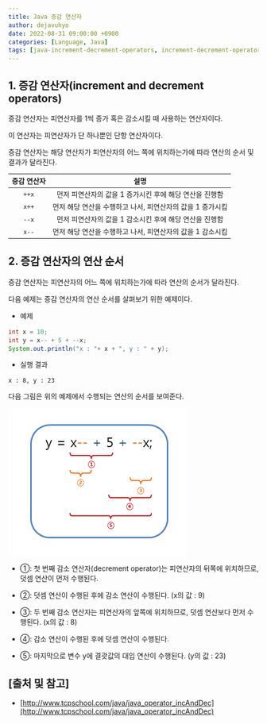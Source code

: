 ```yaml
---
title: Java 증감 연산자
author: dejavuhyo
date: 2022-08-31 09:00:00 +0900
categories: [Language, Java]
tags: [java-increment-decrement-operators, increment-decrement-operators, increment-operators, decrement-operators, operator, 자바-증감-연산자, 증감-연산자, 증가-연산자, 감소-연산자, 연산자]
---
```


## 1. 증감 연산자(increment and decrement operators)
증감 연산자는 피연산자를 1씩 증가 혹은 감소시킬 때 사용하는 연산자이다.

이 연산자는 피연산자가 단 하나뿐인 단항 연산자이다.

증감 연산자는 해당 연산자가 피연산자의 어느 쪽에 위치하는가에 따라 연산의 순서 및 결과가 달라진다.

| 증감 연산자 | 설명 |
|:-----:|:-----:|
| `++x` | 먼저 피연산자의 값을 1 증가시킨 후에 해당 연산을 진행함 |
| `x++` | 먼저 해당 연산을 수행하고 나서, 피연산자의 값을 1 증가시킴 |
| `--x` | 먼저 피연산자의 값을 1 감소시킨 후에 해당 연산을 진행함 |
| `x--` | 먼저 해당 연산을 수행하고 나서, 피연산자의 값을 1 감소시킴 |

## 2. 증감 연산자의 연산 순서
증감 연산자는 피연산자의 어느 쪽에 위치하는가에 따라 연산의 순서가 달라진다.

다음 예제는 증감 연산자의 연산 순서를 살펴보기 위한 예제이다.

* 예제

```java
int x = 10;
int y = x-- + 5 + --x;
System.out.println("x : "+ x + ", y : " + y);
```

* 실행 결과

```text
x : 8, y : 23
```

다음 그림은 위의 예제에서 수행되는 연산의 순서를 보여준다.

![decrement](/assets/img/2022-08-31-increment-and-decrement-operators/decrement.png)

* ①: 첫 번째 감소 연산자(decrement operator)는 피연산자의 뒤쪽에 위치하므로, 덧셈 연산이 먼저 수행된다.

* ②: 덧셈 연산이 수행된 후에 감소 연산이 수행된다. (x의 값 : 9)

* ③: 두 번째 감소 연산자는 피연산자의 앞쪽에 위치하므로, 덧셈 연산보다 먼저 수행된다. (x의 값 : 8)

* ④: 감소 연산이 수행된 후에 덧셈 연산이 수행된다.

* ⑤: 마지막으로 변수 y에 결괏값의 대입 연산이 수행된다. (y의 값 : 23)

## [출처 및 참고]
* [http://www.tcpschool.com/java/java_operator_incAndDec](http://www.tcpschool.com/java/java_operator_incAndDec)
